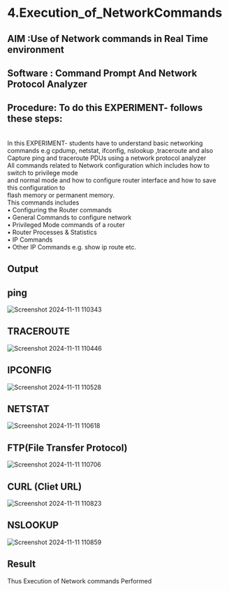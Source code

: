 # 4.Execution_of_NetworkCommands
## AIM :Use of Network commands in Real Time environment
## Software : Command Prompt And Network Protocol Analyzer
## Procedure: To do this EXPERIMENT- follows these steps:
<BR>
In this EXPERIMENT- students have to understand basic networking commands e.g cpdump, netstat, ifconfig, nslookup ,traceroute and also Capture ping and traceroute PDUs using a network protocol analyzer 
<BR>
All commands related to Network configuration which includes how to switch to privilege mode
<BR>
and normal mode and how to configure router interface and how to save this configuration to
<BR>
flash memory or permanent memory.
<BR>
This commands includes
<BR>
• Configuring the Router commands
<BR>
• General Commands to configure network
<BR>
• Privileged Mode commands of a router 
<BR>
• Router Processes & Statistics
<BR>
• IP Commands
<BR>
• Other IP Commands e.g. show ip route etc.
<BR>

## Output
## ping
![Screenshot 2024-11-11 110343](https://github.com/user-attachments/assets/276c4d28-6727-4ddd-8c2f-011777622272)
## TRACEROUTE
![Screenshot 2024-11-11 110446](https://github.com/user-attachments/assets/b1abc443-e74a-4fa3-9fb2-f47ac97a1751)
## IPCONFIG
![Screenshot 2024-11-11 110528](https://github.com/user-attachments/assets/faabd9d6-b835-46b0-9158-4db01d266fd1)
## NETSTAT
![Screenshot 2024-11-11 110618](https://github.com/user-attachments/assets/8fbcb97d-66bd-4a6f-a972-cd38b7c17c5f)
## FTP(File Transfer Protocol)
  ![Screenshot 2024-11-11 110706](https://github.com/user-attachments/assets/efa25575-8281-451e-a27b-a56f5fa0647c)
## CURL (Cliet URL)
![Screenshot 2024-11-11 110823](https://github.com/user-attachments/assets/d24800aa-2768-4196-9b70-242bba278e1f)
## NSLOOKUP
![Screenshot 2024-11-11 110859](https://github.com/user-attachments/assets/af0d6460-80e5-4674-a9db-ad4dce6f2458)

## Result
Thus Execution of Network commands Performed 
